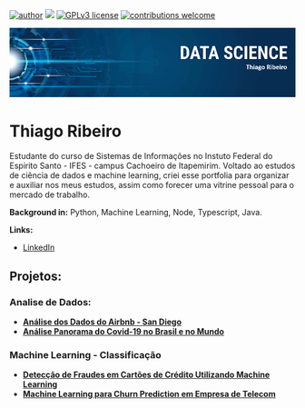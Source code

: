 [![author](https://img.shields.io/badge/author-thiagobcoelho25-red.svg)](https://www.linkedin.com/in/thiagobcoelho25) [![](https://img.shields.io/badge/python-3.7+-blue.svg)](https://www.python.org/downloads/release/python-365/) [![GPLv3 license](https://img.shields.io/badge/License-GPLv3-blue.svg)](http://perso.crans.org/besson/LICENSE.html) [![contributions welcome](https://img.shields.io/badge/contributions-welcome-brightgreen.svg?style=flat)](https://github.com/carlosfab/Portfolio-Data-Science/issues)

<p align="center">
  <img src="banner.png" >
</p>

# Thiago Ribeiro
Estudante do curso de Sistemas de Informações no Instuto Federal do Espirito Santo - IFES - campus Cachoeiro de Itapemirim. Voltado ao estudos de ciência de dados e machine learning, criei esse portfolia para organizar e auxiliar nos meus estudos, assim como forecer uma vitrine pessoal para o mercado de trabalho.

**Background in:** Python, Machine Learning, Node, Typescript, Java.

**Links:**
* [LinkedIn](https://www.linkedin.com/in/thiagobcoelho25)


## Projetos:

### Analise de Dados:

* **[Análise dos Dados do Airbnb - San Diego](https://github.com/thiagobcoelho25/analise-airbnb-sigmoidal)**
* **[Análise Panorama do Covid-19 no Brasil e no Mundo](https://github.com/thiagobcoelho25/Panorama_COVID_19)**

### Machine Learning - Classificação

* **[Detecção de Fraudes em Cartões de Crédito Utilizando Machine Learning](https://github.com/thiagobcoelho25/ML_Deteccao_Fraude_cartao)**
* **[Machine Learning para Churn Prediction em Empresa de Telecom](https://github.com/thiagobcoelho25/churn-prediction-sigmoidal)**

